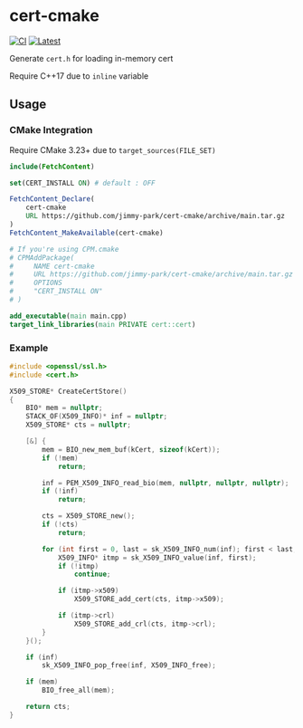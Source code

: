 # cert-cmake

[![CI](https://github.com/jimmy-park/cert-cmake/actions/workflows/ci.yaml/badge.svg)](https://github.com/jimmy-park/cert-cmake/actions/workflows/ci.yaml) [![Latest](https://github.com/jimmy-park/cert-cmake/actions/workflows/latest.yaml/badge.svg)](https://github.com/jimmy-park/cert-cmake/actions/workflows/latest.yaml)

Generate `cert.h` for loading in-memory cert

Require C++17 due to `inline` variable

## Usage

### CMake Integration

Require CMake 3.23+ due to `target_sources(FILE_SET)`

```CMake
include(FetchContent)

set(CERT_INSTALL ON) # default : OFF

FetchContent_Declare(
    cert-cmake
    URL https://github.com/jimmy-park/cert-cmake/archive/main.tar.gz
)
FetchContent_MakeAvailable(cert-cmake)

# If you're using CPM.cmake
# CPMAddPackage(
#     NAME cert-cmake
#     URL https://github.com/jimmy-park/cert-cmake/archive/main.tar.gz
#     OPTIONS
#     "CERT_INSTALL ON"
# )

add_executable(main main.cpp)
target_link_libraries(main PRIVATE cert::cert)
```

### Example

```cpp
#include <openssl/ssl.h>
#include <cert.h>

X509_STORE* CreateCertStore()
{
    BIO* mem = nullptr;
    STACK_OF(X509_INFO)* inf = nullptr;
    X509_STORE* cts = nullptr;

    [&] {
        mem = BIO_new_mem_buf(kCert, sizeof(kCert));
        if (!mem)
            return;

        inf = PEM_X509_INFO_read_bio(mem, nullptr, nullptr, nullptr);
        if (!inf)
            return;

        cts = X509_STORE_new();
        if (!cts)
            return;

        for (int first = 0, last = sk_X509_INFO_num(inf); first < last; ++first) {
            X509_INFO* itmp = sk_X509_INFO_value(inf, first);
            if (!itmp)
                continue;

            if (itmp->x509)
                X509_STORE_add_cert(cts, itmp->x509);

            if (itmp->crl)
                X509_STORE_add_crl(cts, itmp->crl);
        }
    }();

    if (inf)
        sk_X509_INFO_pop_free(inf, X509_INFO_free);

    if (mem)
        BIO_free_all(mem);

    return cts;
}
```
